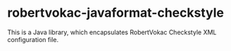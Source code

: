 # robertvokac-javaformat-checkstyle

This is a Java library, which encapsulates RobertVokac Checkstyle XML configuration file.
